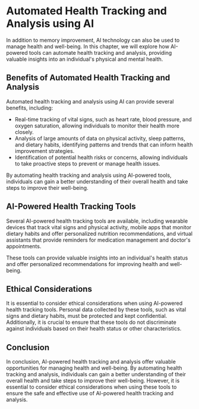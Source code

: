 Automated Health Tracking and Analysis using AI
==================================================================================================

In addition to memory improvement, AI technology can also be used to manage health and well-being. In this chapter, we will explore how AI-powered tools can automate health tracking and analysis, providing valuable insights into an individual's physical and mental health.

Benefits of Automated Health Tracking and Analysis
--------------------------------------------------

Automated health tracking and analysis using AI can provide several benefits, including:

* Real-time tracking of vital signs, such as heart rate, blood pressure, and oxygen saturation, allowing individuals to monitor their health more closely.
* Analysis of large amounts of data on physical activity, sleep patterns, and dietary habits, identifying patterns and trends that can inform health improvement strategies.
* Identification of potential health risks or concerns, allowing individuals to take proactive steps to prevent or manage health issues.

By automating health tracking and analysis using AI-powered tools, individuals can gain a better understanding of their overall health and take steps to improve their well-being.

AI-Powered Health Tracking Tools
--------------------------------

Several AI-powered health tracking tools are available, including wearable devices that track vital signs and physical activity, mobile apps that monitor dietary habits and offer personalized nutrition recommendations, and virtual assistants that provide reminders for medication management and doctor's appointments.

These tools can provide valuable insights into an individual's health status and offer personalized recommendations for improving health and well-being.

Ethical Considerations
----------------------

It is essential to consider ethical considerations when using AI-powered health tracking tools. Personal data collected by these tools, such as vital signs and dietary habits, must be protected and kept confidential. Additionally, it is crucial to ensure that these tools do not discriminate against individuals based on their health status or other characteristics.

Conclusion
----------

In conclusion, AI-powered health tracking and analysis offer valuable opportunities for managing health and well-being. By automating health tracking and analysis, individuals can gain a better understanding of their overall health and take steps to improve their well-being. However, it is essential to consider ethical considerations when using these tools to ensure the safe and effective use of AI-powered health tracking and analysis.
